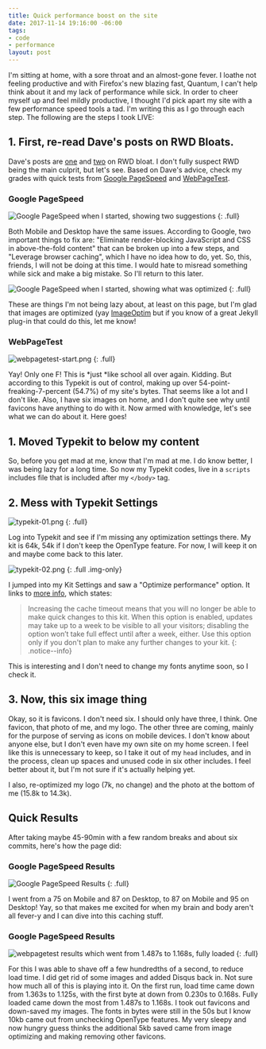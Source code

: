 ```yaml
---
title: Quick performance boost on the site
date: 2017-11-14 19:16:00 -06:00
tags:
- code
- performance
layout: post
---
```


I'm sitting at home, with a sore throat and an almost-gone fever. I loathe not feeling productive and with Firefox's new blazing fast, Quantum, I can't help think about it and my lack of performance while sick. In order to cheer myself up and feel mildly productive, I thought I'd pick apart my site with a few performance speed tools a tad. I'm writing this as I go through each step. The following are the steps I took LIVE:

## 1. First, re-read Dave's posts on RWD Bloats.

Dave's posts are [one](daverupert.com/2014/07/rwd-bloat/) and [two](http://daverupert.com/2014/07/rwd-bloat-part-ii/) on RWD bloat. I don't fully suspect RWD being the main culprit, but let's see. Based on Dave's advice, check my grades with quick tests from [Google PageSpeed](https://developers.google.com/speed/pagespeed/insights/) and [WebPageTest](https://www.webpagetest.org/).

### Google PageSpeed

![Google PageSpeed when I started, showing two suggestions](/uploads/desktop-01-start.png)
{: .full}

Both Mobile and Desktop have the same issues. According to Google, two important things to fix are: "Eliminate render-blocking JavaScript and CSS in above-the-fold content" that can be broken up into a few steps, and "Leverage browser caching", which I have no idea how to do, yet. So, this, friends, I will not be doing at this time. I would hate to misread something while sick and make a big mistake. So I'll return to this later.

![Google PageSpeed when I started, showing what was optimized ](/uploads/desktop-02-start.png)
{: .full}

These are things I'm not being lazy about, at least on this page, but I'm glad that images are optimized (yay [ImageOptim](https://imageoptim.com/) but if you know of a great Jekyll plug-in that could do this, let me know!

### WebPageTest
![webpagetest-start.png](/uploads/webpagetest-start.png)
{: .full}

Yay! Only one F! This is \*just \*like school all over again. Kidding. But according to this Typekit is out of control, making up over 54-point-freaking-7-percent (54.7%) of my site's bytes. That seems like a lot and I don't like. Also, I have six images on home, and I don't quite see why until favicons have anything to do with it. Now armed with knowledge, let's see what we can do about it. Here goes!

## 1. Moved Typekit to below my content

So, before you get mad at me, know that I'm mad at me. I do know better, I was being lazy for a long time. So now my Typekit codes, live in a `scripts` includes file that is included after my `</body>` tag.

## 2. Mess with Typekit Settings

![typekit-01.png](/uploads/typekit-01.png)
{: .full}

Log into Typekit and see if I'm missing any optimization settings there. My kit is 64k, 54k if I don't keep the OpenType feature. For now, I will keep it on and maybe come back to this later.

![typekit-02.png](/uploads/typekit-02.png)
{: .full .img-only}

I jumped into my Kit Settings and saw a "Optimize performance" option. It links to [more info](https://helpx.adobe.com/typekit/using/optimizing-performance.html), which states:

> Increasing the cache timeout means that you will no longer be able to make quick changes to this kit. When this option is enabled, updates may take up to a week to be visible to all your visitors; disabling the option won’t take full effect until after a week, either. Use this option only if you don't plan to make any further changes to your kit.
{: .notice--info}

This is interesting and I don't need to change my fonts anytime soon, so I check it.

## 3. Now, this six image thing

Okay, so it is favicons. I don't need six. I should only have three, I think. One favicon, that photo of me, and my logo. The other three are coming, mainly for the purpose of serving as icons on mobile devices. I don't know about anyone else, but I don't even have my own site on my home screen. I feel like this is unnecessary to keep, so I take it out of my `head` includes, and in the process, clean up spaces and unused code in six other includes. I feel better about it, but I'm not sure if it's actually helping yet.

I also, re-optimized my logo (7k, no change) and the photo at the bottom of me (15.8k to 14.3k).

## Quick Results
After taking maybe 45-90min with a few random breaks and about six commits, here's how the page did:

### Google PageSpeed Results
![Google PageSpeed Results](/uploads/desktop-01-end.png)
{: .full}

I went from a 75 on Mobile and 87 on Desktop, to 87 on Mobile and 95 on Desktop! Yay, so that makes me excited for when my brain and body aren't all fever-y and I can dive into this caching stuff.

### Google PageSpeed Results
![webpagetest results which went from 1.487s to 1.168s, fully loaded](/uploads/webpagetest-end.png)
{: .full}

For this I was able to shave off a few hundredths of a second, to reduce load time. I did get rid of some images and added Disqus back in. Not sure how much all of this is playing into it. On the first run, load time came down from 1.363s to 1.125s, with the first byte at down from 0.230s to 0.168s. Fully loaded came down the most from 1.487s to 1.168s. I took out favicons and down-saved my images. The fonts in bytes were still in the 50s but I know 10kb came out from unchecking OpenType features. My very sleepy and now hungry guess thinks the additional 5kb saved came from image optimizing and making removing other favicons.


<style>
article img {
  border: 2px #004A55 solid;
}
</style>
